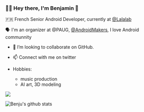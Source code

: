 ### 🧑‍💻 Hey there, I'm Benjamin 👋

🇫🇷  French Senior Android Developer, currently at [@Lalalab](https://www.lalalab.com)

🗣  I'm an organizer at @PAUG, [@AndroidMakers](https://androidmakers.fr/), I love Android communnity

- 👯 I’m looking to collaborate on GitHub.

- 📫 Connect with me on twitter

- Hobbies:
  - music production
  - AI art, 3D modeling

![](https://img.shields.io/badge/Android-3DDC84?style=for-the-badge&logo=android&logoColor=white)


![Benju's github stats](https://github-readme-stats.vercel.app/api?username=benju69&show_icons=true&hide_border=true&count_private=true)

<!--
**benju69/benju69** is a ✨ _special_ ✨ repository because its `README.md` (this file) appears on your GitHub profile.

Here are some ideas to get you started:

- 🔭 I’m currently working on ...
- 🌱 I’m currently learning ...
- 👯 I’m looking to collaborate on ...
- 🤔 I’m looking for help with ...
- 💬 Ask me about ...
- 📫 How to reach me: ...
- 😄 Pronouns: ...
- ⚡ Fun fact: ...
-->
